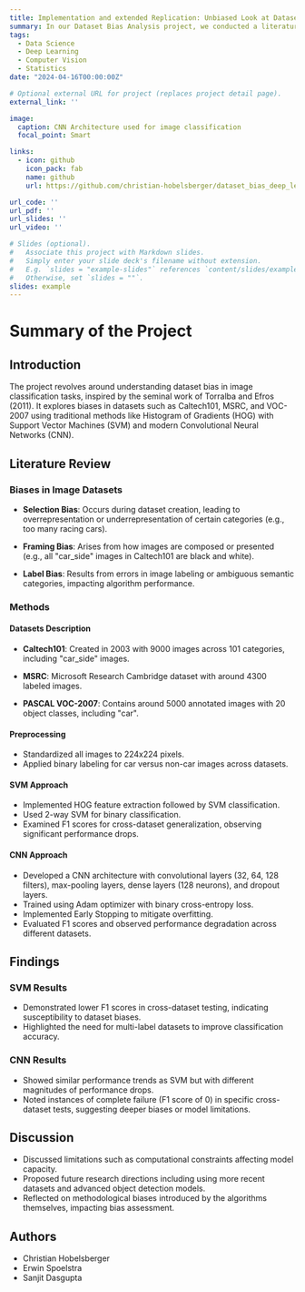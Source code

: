 ```yaml
---
title: Implementation and extended Replication: Unbiased Look at Dataset Bias
summary: In our Dataset Bias Analysis project, we conducted a literature review and empirical study on dataset biases in image classification. Building on the work of Torralba and Efros in 2011, we reproduced their Histogram of Gradients (HOG) and Support Vector Machines (SVM) results and compared them with modern Convolutional Neural Networks (CNNs) using the caltech101, MSRC, and PASCAL VOC-2007 datasets. Our study focused on identifying selection, framing, and labeling biases, and we found that both SVM and CNN models showed significant performance drops when trained and tested on different datasets, highlighting the persistent problem of dataset bias affecting model generalization.
tags:
  - Data Science
  - Deep Learning
  - Computer Vision
  - Statistics
date: "2024-04-16T00:00:00Z"

# Optional external URL for project (replaces project detail page).
external_link: ''

image:
  caption: CNN Architecture used for image classification
  focal_point: Smart

links:
  - icon: github
    icon_pack: fab
    name: github
    url: https://github.com/christian-hobelsberger/dataset_bias_deep_learning_project

url_code: ''
url_pdf: ''
url_slides: ''
url_video: ''

# Slides (optional).
#   Associate this project with Markdown slides.
#   Simply enter your slide deck's filename without extension.
#   E.g. `slides = "example-slides"` references `content/slides/example-slides.md`.
#   Otherwise, set `slides = ""`.
slides: example
---
```

# Summary of the Project

## Introduction

The project revolves around understanding dataset bias in image classification tasks, inspired by the seminal work of Torralba and Efros (2011). It explores biases in datasets such as Caltech101, MSRC, and VOC-2007 using traditional methods like Histogram of Gradients (HOG) with Support Vector Machines (SVM) and modern Convolutional Neural Networks (CNN).

## Literature Review

### Biases in Image Datasets

- **Selection Bias**: Occurs during dataset creation, leading to overrepresentation or underrepresentation of certain categories (e.g., too many racing cars).
  
- **Framing Bias**: Arises from how images are composed or presented (e.g., all "car_side" images in Caltech101 are black and white).
  
- **Label Bias**: Results from errors in image labeling or ambiguous semantic categories, impacting algorithm performance.

### Methods

#### Datasets Description

- **Caltech101**: Created in 2003 with 9000 images across 101 categories, including "car_side" images.
  
- **MSRC**: Microsoft Research Cambridge dataset with around 4300 labeled images.
  
- **PASCAL VOC-2007**: Contains around 5000 annotated images with 20 object classes, including "car".

#### Preprocessing

- Standardized all images to 224x224 pixels.
- Applied binary labeling for car versus non-car images across datasets.

#### SVM Approach

- Implemented HOG feature extraction followed by SVM classification.
- Used 2-way SVM for binary classification.
- Examined F1 scores for cross-dataset generalization, observing significant performance drops.

#### CNN Approach

- Developed a CNN architecture with convolutional layers (32, 64, 128 filters), max-pooling layers, dense layers (128 neurons), and dropout layers.
- Trained using Adam optimizer with binary cross-entropy loss.
- Implemented Early Stopping to mitigate overfitting.
- Evaluated F1 scores and observed performance degradation across different datasets.

## Findings

### SVM Results

- Demonstrated lower F1 scores in cross-dataset testing, indicating susceptibility to dataset biases.
- Highlighted the need for multi-label datasets to improve classification accuracy.

### CNN Results

- Showed similar performance trends as SVM but with different magnitudes of performance drops.
- Noted instances of complete failure (F1 score of 0) in specific cross-dataset tests, suggesting deeper biases or model limitations.

## Discussion

- Discussed limitations such as computational constraints affecting model capacity.
- Proposed future research directions including using more recent datasets and advanced object detection models.
- Reflected on methodological biases introduced by the algorithms themselves, impacting bias assessment.

## Authors

- Christian Hobelsberger
- Erwin Spoelstra
- Sanjit Dasgupta